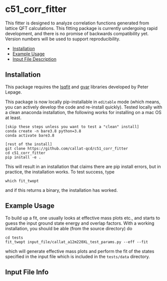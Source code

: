 # c51_corr_fitter
This fitter is designed to analyze correlation functions generated from lattice QFT calculations.  This fitting package is currently undergoing rapid development, and there is no promise of backwards compatibility yet.  Version numbers will be used to support reproducibility.

- [Installation](#installation)
- [Example Usage](#example-usage)
- [Input File Description](#input-file-info)

## Installation
This package requires the [lsqfit](https://github.com/gplepage/lsqfit) and [gvar](https://github.com/gplepage/gvar) libraries developed by Peter Lepage.

This package is now locally pip-installable in `editable` mode (which means, you can actively develop the code and re-install quickly).  Tested locally with a clean anaconda installation, the following works for installing on a mac OS at least.

```
[skip these steps unless you want to test a "clean" install]
conda create -n bare3.8 python=3.8
conda activate bare3.8

[rest of the install]
git clone https://github.com/callat-qcd/c51_corr_fitter
cd c51_corr_fitter
pip install -e .
```
This will result in an installation that claims there are pip install errors, but in practice, the installation works.  To test success, type
```
which fit_twopt
```
and if this returns a binary, the installation has worked.




## Example Usage

To build up a fit, one usually looks at effective mass plots etc., and starts to guess the input ground state energy and overlap factors.  With a working installation, you should be able (from the source directory) do
```
cd tests
fit_twopt input_file/callat_a12m220XL_test_params.py --eff --fit
```
which will generate effective mass plots and perform the fit of the states specified in the input file which is included in the `tests/data` directory.

## Input File Info
